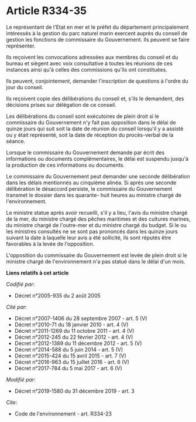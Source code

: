 # Article R334-35

Le représentant de l'Etat en mer et le préfet du département principalement intéressés à la gestion du parc naturel marin
exercent auprès du conseil de gestion les fonctions de commissaire du Gouvernement. Ils peuvent se faire représenter.

Ils reçoivent les convocations adressées aux membres du conseil et du bureau et siègent avec voix consultative à toutes les
réunions de ces instances ainsi qu'à celles des commissions qu'ils ont constituées.

Ils peuvent, conjointement, demander l'inscription de questions à l'ordre du jour du conseil.

Ils reçoivent copie des délibérations du conseil et, s'ils le demandent, des décisions prises sur délégation de ce conseil.

Les délibérations du conseil sont exécutoires de plein droit si le commissaire du Gouvernement n'y fait pas opposition dans
le délai de quinze jours qui suit soit la date de réunion du conseil lorsqu'il y a assisté ou y était représenté, soit la
date de réception du procès-verbal de la séance.

Lorsque le commissaire du Gouvernement demande par écrit des informations ou documents complémentaires, le délai est suspendu
jusqu'à la production de ces informations ou documents.

Le commissaire du Gouvernement peut demander une seconde délibération dans les délais mentionnés au cinquième alinéa. Si
après une seconde délibération le désaccord persiste, le commissaire du Gouvernement transmet le dossier dans les quarante-
huit heures au ministre chargé de l'environnement.

Le ministre statue après avoir recueilli, s'il y a lieu, l'avis du ministre chargé de la mer, du ministre chargé des pêches
maritimes et des cultures marines, du ministre chargé de l'outre-mer et du ministre chargé du budget. Si le ou les ministres
consultés ne se sont pas prononcés dans les quinze jours suivant la date à laquelle leur avis a été sollicité, ils sont
réputés être favorables à la levée de l'opposition.

L'opposition du commissaire du Gouvernement est levée de plein droit si le ministre chargé de l'environnement n'a pas statué
dans le délai d'un mois.

**Liens relatifs à cet article**

_Codifié par_:

  - Décret n°2005-935 du 2 août 2005

_Cité par_:

  - Décret n°2007-1406 du 28 septembre 2007 - art. 5 (V)
  - Décret n°2010-71 du 18 janvier 2010 - art. 4 (V)
  - Décret n°2011-1269 du 11 octobre 2011 - art. 4 (V)
  - Décret n°2012-245 du 22 février 2012 - art. 4 (V)
  - Décret n°2012-1389 du 11 décembre 2012 - art. 5 (V)
  - Décret n°2014-588 du 5 juin 2014 - art. 5 (V)
  - Décret n°2015-424 du 15 avril 2015 - art. 7 (V)
  - Décret n°2016-963 du 15 juillet 2016 - art. 6 (V)
  - Décret n°2017-784 du 5 mai 2017 - art. 6 (V)

_Modifié par_:

  - Décret n°2019-1580 du 31 décembre 2019 - art. 3

_Cite_:

  - Code de l'environnement - art. R334-23
